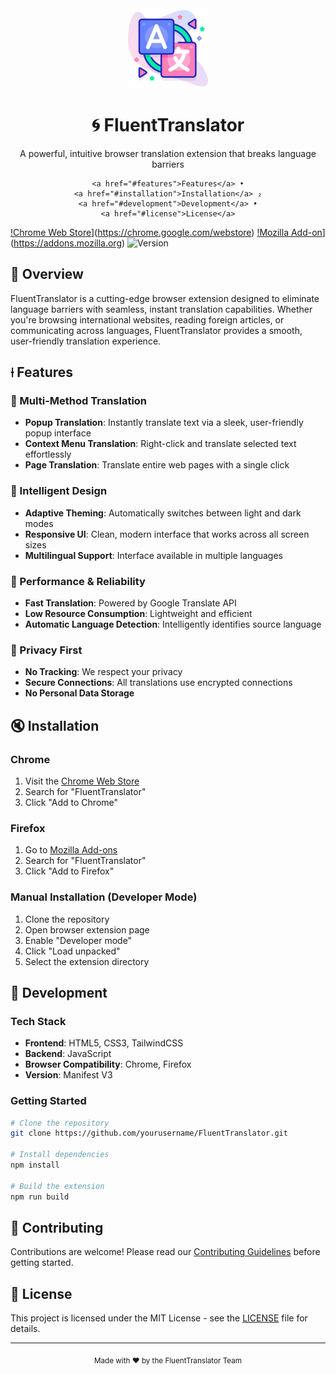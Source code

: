 <div align="center">
    <img src="assets/icons/icon256.png" width="128" alt="FluentTranslator Logo">
    <h1>🌀 FluentTranslator</h1>
    <p>A powerful, intuitive browser translation extension that breaks language barriers</p>

    <a href="#features">Features</a> •
    <a href="#installation">Installation</a> ₂
    <a href="#development">Development</a> •
    <a href="#license">License</a>
</div>

[!Chrome Web Store](https://img.shields.io/badge/Chrome-Extension-blue?logo=google-chrome&logoColor=white)](https://chrome.google.com/webstore)
[!Mozilla Add-on](https://img.shields.io/badge/Firefox-Add-/orange?logo=firefox-browser&logoColor=white)](https://addons.mozilla.org)
![Version](https://img.shields.io/badge/Version-1.0.0-green)

## 🌁 Overview

FluentTranslator is a cutting-edge browser extension designed to eliminate language barriers with seamless, instant translation capabilities. Whether you're browsing international websites, reading foreign articles, or communicating across languages, FluentTranslator provides a smooth, user-friendly translation experience.

## ⟊ Features

### 🌁 Multi-Method Translation
- **Popup Translation**: Instantly translate text via a sleek, user-friendly popup interface
- **Context Menu Translation**: Right-click and translate selected text effortlessly
- **Page Translation**: Translate entire web pages with a single click

###  🊈 Intelligent Design
- **Adaptive Theming**: Automatically switches between light and dark modes
- **Responsive UI**: Clean, modern interface that works across all screen sizes
- **Multilingual Support**: Interface available in multiple languages

### 📀 Performance & Reliability
- **Fast Translation**: Powered by Google Translate API
- **Low Resource Consumption**: Lightweight and efficient
- **Automatic Language Detection**: Intelligently identifies source language

###  🌂 Privacy First
- **No Tracking**: We respect your privacy
- **Secure Connections**: All translations use encrypted connections
- **No Personal Data Storage**

## 🔇 Installation

### Chrome
1. Visit the [Chrome Web Store](https://chrome.google.com/webstore)
2. Search for "FluentTranslator"
3. Click "Add to Chrome"

### Firefox
1. Go to [Mozilla Add-ons](https://addons.mozilla.org)
2. Search for "FluentTranslator"
3. Click "Add to Firefox"

### Manual Installation (Developer Mode)
1. Clone the repository
2. Open browser extension page
3. Enable "Developer mode"
4. Click "Load unpacked"
5. Select the extension directory

## 🔅 Development

### Tech Stack
- **Frontend**: HTML5, CSS3, TailwindCSS
- **Backend**: JavaScript
- **Browser Compatibility**: Chrome, Firefox
- **Version**: Manifest V3

### Getting Started
```bash
# Clone the repository
git clone https://github.com/yourusername/FluentTranslator.git

# Install dependencies
npm install

# Build the extension
npm run build
```

##  🤕 Contributing
Contributions are welcome! Please read our [Contributing Guidelines](CONTRIBUTING.md) before getting started.

## 🌄 License
This project is licensed under the MIT License - see the [LICENSE](LICENSE) file for details.

---

<div align="center">
    <sub>Made with ❤️ by the FluentTranslator Team</sub>
</div>